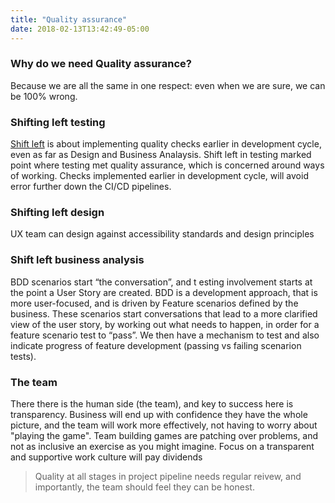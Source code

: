 ```yaml
---
title: "Quality assurance"
date: 2018-02-13T13:42:49-05:00
---
```

### Why do we need Quality assurance? 
Because we are all the same in one respect: even when we are sure, we can be 100% wrong.

### Shifting left testing
[Shift left](https://en.wikipedia.org/wiki/Shift-left_testing) is about implementing quality checks earlier in development cycle, even as far as Design and Business Analaysis. Shift left in testing marked point where testing met quality assurance, which is concerned around ways of working. Checks implemented earlier in development cycle, will avoid error further down the CI/CD pipelines.

### Shifting left design 
UX team can design against accessibility standards and design principles

### Shift left business analysis
BDD scenarios start “the conversation”, and t esting involvement starts at the point a User Story are created. BDD is a development approach, that is more user-focused, and is driven by Feature scenarios defined by the business. These scenarios start conversations that lead to a more clarified view of the user story, by working out what needs to happen, in order for a feature scenario test to “pass”. We then have a mechanism to test and also indicate progress of feature development (passing vs failing scenarion tests).

### The team
There there is the human side (the team), and key to success here is transparency. Business will end up with confidence they have the whole picture, and the team will work more effectively, not having to worry about "playing the game". Team building games are patching over problems, and not as inclusive an exercise as you might imagine. Focus on a transparent and supportive work culture will pay dividends

> Quality at all stages in project pipeline needs regular reivew, and importantly, the team should feel they can be honest.
